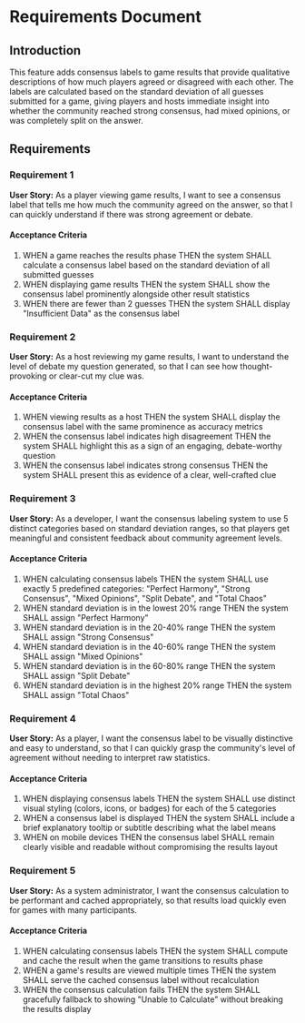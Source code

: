 # Requirements Document

## Introduction

This feature adds consensus labels to game results that provide qualitative descriptions of how much players agreed or disagreed with each other. The labels are calculated based on the standard deviation of all guesses submitted for a game, giving players and hosts immediate insight into whether the community reached strong consensus, had mixed opinions, or was completely split on the answer.

## Requirements

### Requirement 1

**User Story:** As a player viewing game results, I want to see a consensus label that tells me how much the community agreed on the answer, so that I can quickly understand if there was strong agreement or debate.

#### Acceptance Criteria

1. WHEN a game reaches the results phase THEN the system SHALL calculate a consensus label based on the standard deviation of all submitted guesses
2. WHEN displaying game results THEN the system SHALL show the consensus label prominently alongside other result statistics
3. WHEN there are fewer than 2 guesses THEN the system SHALL display "Insufficient Data" as the consensus label

### Requirement 2

**User Story:** As a host reviewing my game results, I want to understand the level of debate my question generated, so that I can see how thought-provoking or clear-cut my clue was.

#### Acceptance Criteria

1. WHEN viewing results as a host THEN the system SHALL display the consensus label with the same prominence as accuracy metrics
2. WHEN the consensus label indicates high disagreement THEN the system SHALL highlight this as a sign of an engaging, debate-worthy question
3. WHEN the consensus label indicates strong consensus THEN the system SHALL present this as evidence of a clear, well-crafted clue

### Requirement 3

**User Story:** As a developer, I want the consensus labeling system to use 5 distinct categories based on standard deviation ranges, so that players get meaningful and consistent feedback about community agreement levels.

#### Acceptance Criteria

1. WHEN calculating consensus labels THEN the system SHALL use exactly 5 predefined categories: "Perfect Harmony", "Strong Consensus", "Mixed Opinions", "Split Debate", and "Total Chaos"
2. WHEN standard deviation is in the lowest 20% range THEN the system SHALL assign "Perfect Harmony"
3. WHEN standard deviation is in the 20-40% range THEN the system SHALL assign "Strong Consensus"
4. WHEN standard deviation is in the 40-60% range THEN the system SHALL assign "Mixed Opinions"
5. WHEN standard deviation is in the 60-80% range THEN the system SHALL assign "Split Debate"
6. WHEN standard deviation is in the highest 20% range THEN the system SHALL assign "Total Chaos"

### Requirement 4

**User Story:** As a player, I want the consensus label to be visually distinctive and easy to understand, so that I can quickly grasp the community's level of agreement without needing to interpret raw statistics.

#### Acceptance Criteria

1. WHEN displaying consensus labels THEN the system SHALL use distinct visual styling (colors, icons, or badges) for each of the 5 categories
2. WHEN a consensus label is displayed THEN the system SHALL include a brief explanatory tooltip or subtitle describing what the label means
3. WHEN on mobile devices THEN the consensus label SHALL remain clearly visible and readable without compromising the results layout

### Requirement 5

**User Story:** As a system administrator, I want the consensus calculation to be performant and cached appropriately, so that results load quickly even for games with many participants.

#### Acceptance Criteria

1. WHEN calculating consensus labels THEN the system SHALL compute and cache the result when the game transitions to results phase
2. WHEN a game's results are viewed multiple times THEN the system SHALL serve the cached consensus label without recalculation
3. WHEN the consensus calculation fails THEN the system SHALL gracefully fallback to showing "Unable to Calculate" without breaking the results display
